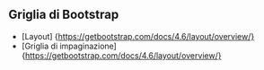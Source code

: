 
## Griglia di Bootstrap

- [Layout] {https://getbootstrap.com/docs/4.6/layout/overview/}
- [Griglia di impaginazione] {https://getbootstrap.com/docs/4.6/layout/overview/}